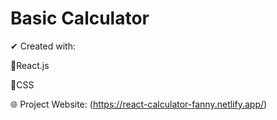 # Basic Calculator

✔ Created with:

🧡React.js

💙CSS

🌐 Project Website: (https://react-calculator-fanny.netlify.app/)

